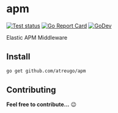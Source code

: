 # apm

[![Test status](https://github.com/atreugo/apm/actions/workflows/test.yml/badge.svg?branch=main)](https://github.com/atreugo/apm/actions?workflow=test)
[![Go Report Card](https://goreportcard.com/badge/github.com/atreugo/apm)](https://goreportcard.com/report/github.com/atreugo/apm)
[![GoDev](https://img.shields.io/badge/go.dev-reference-007d9c?logo=go&logoColor=white)](https://pkg.go.dev/github.com/atreugo/apm)
<!-- [![GitHub release](https://img.shields.io/github/release/atreugo/apm.svg)](https://github.com/atreugo/apm/releases) -->

Elastic APM Middleware

## Install

```bash
go get github.com/atreugo/apm
```

## Contributing

**Feel free to contribute...** :wink:
